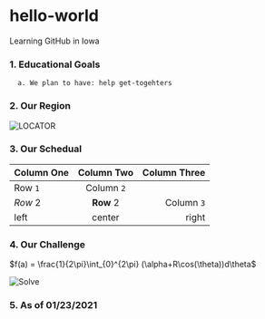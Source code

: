 # hello-world
Learning GitHub in Iowa
### 1. Educational Goals
      a. We plan to have: help get-togehters
### 2. Our Region
![LOCATOR](https://thumbs2.imgbox.com/10/4d/o0cp0Xmd_t.jpg)

### 3. Our Schedual
 Column One | Column Two | Column Three |
|:---------- |:----------:|-------------:|
| Row `1`    | Column `2` |              |
| *Row* 2    | **Row** 2  | Column ``3`` |
|left        |center      |right         |
### 4. Our Challenge
    
$f(a) = \frac{1}{2\pi}\int_{0}^{2\pi} (\alpha+R\cos(\theta))d\theta$

![Solve](https://images2.imgbox.com/5a/87/elSqi6k6_o.png)
### 5. As of 01/23/2021
